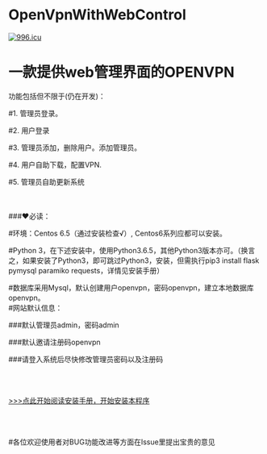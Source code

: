 # OpenVpnWithWebControl


<a href="https://996.icu"><img src="https://img.shields.io/badge/link-996.icu-red.svg" alt="996.icu" /></a>


# 一款提供web管理界面的OPENVPN


<p>功能包括但不限于(仍在开发)：</p>





#1. 管理员登录。

#2. 用户登录

#3. 管理员添加，删除用户。添加管理员。

#4. 用户自助下载，配置VPN.

#5. 管理员自助更新系统
<br><br><br>






<p>###❤必读：</p>





#环境：Centos 6.5（通过安装检查√）, Centos6系列应都可以安装。


#Python 3，在下述安装中，使用Python3.6.5，其他Python3版本亦可。（换言之，如果安装了Python3，即可跳过Python3，安装，但需执行pip3 install flask pymysql paramiko requests，详情见安装手册）

#数据库采用Mysql，默认创建用户openvpn，密码openvpn，建立本地数据库openvpn。
<br>
#网站默认信息：

###默认管理员admin，密码admin

###默认邀请注册码openvpn

###请登入系统后尽快修改管理员密码以及注册码

<br><br>





<a href="https://raw.githubusercontent.com/TravellerXi/OpenVpnWithWebControl/master/static/installationStep" target='_blank'>>>>点此开始阅读安装手册，开始安装本程序</a>

<br><br>

#各位欢迎使用者对BUG功能改进等方面在Issue里提出宝贵的意见







